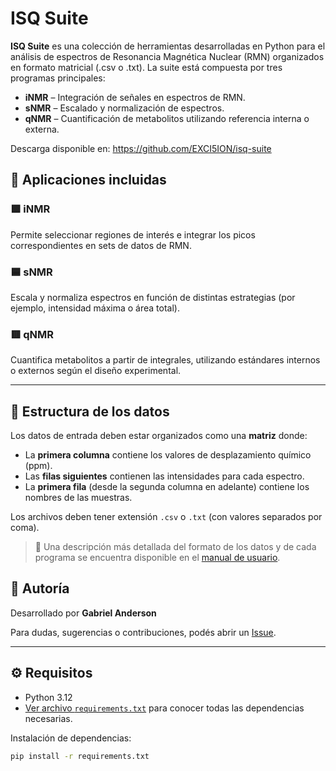 # ISQ Suite

**ISQ Suite** es una colección de herramientas desarrolladas en Python para el análisis de espectros de Resonancia Magnética Nuclear (RMN) organizados en formato matricial (.csv o .txt). La suite está compuesta por tres programas principales:

- **iNMR** – Integración de señales en espectros de RMN.
- **sNMR** – Escalado y normalización de espectros.
- **qNMR** – Cuantificación de metabolitos utilizando referencia interna o externa.

Descarga disponible en: https://github.com/EXCI5ION/isq-suite

## 🚀 Aplicaciones incluidas

### 🟩 iNMR
Permite seleccionar regiones de interés e integrar los picos correspondientes en sets de datos de RMN.

### 🟦 sNMR
Escala y normaliza espectros en función de distintas estrategias (por ejemplo, intensidad máxima o área total).

### 🟥 qNMR
Cuantifica metabolitos a partir de integrales, utilizando estándares internos o externos según el diseño experimental.

---

## 📁 Estructura de los datos

Los datos de entrada deben estar organizados como una **matriz** donde:

- La **primera columna** contiene los valores de desplazamiento químico (ppm).
- Las **filas siguientes** contienen las intensidades para cada espectro.
- La **primera fila** (desde la segunda columna en adelante) contiene los nombres de las muestras.

Los archivos deben tener extensión `.csv` o `.txt` (con valores separados por coma).

> 📘 Una descripción más detallada del formato de los datos y de cada programa se encuentra disponible en el [manual de usuario](./MANUAL.md).

## 👤 Autoría

Desarrollado por **Gabriel Anderson**

Para dudas, sugerencias o contribuciones, podés abrir un [Issue](https://github.com/EXCI5ION/ISQ-Suite/issues).

---

## ⚙️ Requisitos

- Python 3.12
- [Ver archivo `requirements.txt`](./requirements.txt) para conocer todas las dependencias necesarias.

Instalación de dependencias:

```bash
pip install -r requirements.txt
